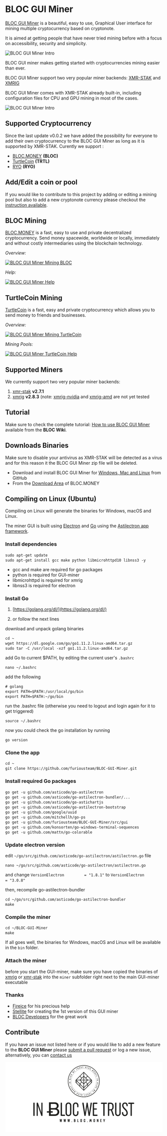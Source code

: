 # **BLOC GUI Miner**

[BLOC GUI Miner](https://wiki.bloc.money/mining/bloc-gui-miner/) is a beautiful, easy to use, Graphical User interface for mining multiple cryptocurrency based on cryptonote.

It is aimed at getting people that have never tried mining before with a focus on accessibility, security and simplicity.

![BLOC GUI Miner Intro](https://wiki.bloc.money/mining/images/BLOC-GUI-MINER/BLOC-GUI-MINER-1.png)

BLOC GUI miner makes getting started with cryptocurrencies mining easier than ever.

BLOC GUI Miner support two very popular miner backends: [XMR-STAK](https://github.com/fireice-uk/xmr-stak) and [XMRIG](https://github.com/xmrig/xmrig)

BLOC GUI Miner comes with XMR-STAK already built-in, including configuration files for CPU and GPU mining in most of the cases.

![BLOC GUI Miner Intro](https://wiki.bloc.money/mining/images/BLOC-GUI-MINER/BLOC-GUI-MINER-7.png)

## **Supported Cryptocurrency**

Since the last update v0.0.2 we have added the possibility for everyone to add their own cryptocurrency to the BLOC GUI Miner as long as it is supported by XMR-STAK. Curently we support :

- [BLOC.MONEY](https://bloc.money) **(BLOC)**
- [TurtleCoin](https://turtlecoin.lol) **(TRTL)**
- [RYO](https://ryo-currency.com) **(RYO)**

## Add/Edit a coin or pool

If you would like to contribute to this project by adding or editing a mining pool but also to add a new cryptonote currency please checkout the [instruction available](https://github.com/furiousteam/BLOC-GUI-Miner/tree/original-miners/coins).

## BLOC Mining

[BLOC.MONEY](https://bloc.money) is a fast, easy to use and private decentralized cryptocurrency. Send money spacewide, worldwide or locally, immediately and without costly intermediaries using the blockchain technology.

*Overview:*

[![BLOC GUI Miner Mining BLOC](https://wiki.bloc.money/mining/images/BLOC-GUI-MINER/bloc-mining.png)](https://wiki.bloc.money/mining/bloc-gui-miner/)

*Help:*

[![BLOC GUI Miner Help](https://wiki.bloc.money/mining/images/BLOC-GUI-MINER/bloc-help.png)](https://wiki.bloc.money/mining/bloc-gui-miner/)

## TurtleCoin Mining

[TurtleCoin](https://github.com/turtlecoin/turtlecoin) is a fast, easy and private cryptocurrency which allows you to send money to friends and businesses.

*Overview:*

[![BLOC GUI Miner Mining TurtleCoin](https://wiki.bloc.money/mining/images/BLOC-GUI-MINER/mining-turtlecoin.png)](https://wiki.bloc.money/mining/bloc-gui-miner/#mining-turtlecoin-trtl)

*Mining Pools:*

[![BLOC GUI Miner TurtleCoin Help](https://wiki.bloc.money/mining/images/BLOC-GUI-MINER/trtl-settings.png)](https://wiki.bloc.money/mining/bloc-gui-miner/#mining-turtlecoin-trtl)

## Supported Miners

We currently support two very popular miner backends:

1. [xmr-stak](https://github.com/fireice-uk/xmr-stak) **v2.7.1**
2. [xmrig](https://github.com/xmrig/xmrig) **v2.8.3** (note: [xmrig-nvidia](https://github.com/xmrig/xmrig-nvidia) and [xmrig-amd](https://github.com/xmrig/xmrig-amd) are not yet tested

## Tutorial

Make sure to check the complete tutorial: [How to use BLOC GUI Miner](https://wiki.bloc.money/mining/bloc-gui-miner/) available from the **BLOC Wiki**.

## Downloads Binaries

Make sure to disable your antivirus as XMR-STAK will be detected as a virus and for this reason it the BLOC GUI Miner zip file will be deleted.

- Download and install BLOC GUI Miner for [Windows, Mac and Linux](https://github.com/furiousteam/GUI-miner/releases/latest) from GitHub
- From the [Download Area](https://bloc.money/download) of BLOC.MONEY

## Compiling on Linux (Ubuntu)

Compiling on Linux will generate the binaries for Windows, macOS and Linux.

The miner GUI is built using [Electron](https://electronjs.org) and
[Go](https://golang.org) using the
[Astilectron app framework](https://github.com/asticode/astilectron).

### Install dependencies

```shell
sudo apt-get update
sudo apt-get install gcc make python libmicrohttpd10 libnss3 -y
```

- gcc and make are required for go packages  
- python is required for GUI-miner  
- libmicrohttpd is required for xmrig  
- libnss3 is required for electron  

### Install Go

1. [https://golang.org/dl/](https://golang.org/dl/)

2. or follow the next lines

download and unpack golang binaries

```shell
cd ~
wget https://dl.google.com/go/go1.11.2.linux-amd64.tar.gz
sudo tar -C /usr/local -xzf go1.11.2.linux-amd64.tar.gz
```

add Go to current $PATH, by editing the current user's `.bashrc`

```shell
nano ~/.bashrc 
```

add the following

```shell
# golang
export PATH=$PATH:/usr/local/go/bin
export PATH=$PATH:~/go/bin
```

run the .bashrc file (otherwise you need to logout and login again for it to get triggered)

```shell
source ~/.bashrc
```

now you could check the go installation by running

```shell
go version
```

### Clone the app

```shell
cd ~
git clone https://github.com/furiousteam/BLOC-GUI-Miner.git
```

### Install required Go packages

```shell
go get -u github.com/asticode/go-astilectron
go get -u github.com/asticode/go-astilectron-bundler/...
go get -u github.com/asticode/go-astichartjs
go get -u github.com/asticode/go-astilectron-bootstrap
go get -u github.com/google/uuid
go get -u github.com/mitchellh/go-ps
go get -u github.com/furiousteam/BLOC-GUI-Miner/src/gui
go get -u github.com/konsorten/go-windows-terminal-sequences
go get -u github.com/mattn/go-colorable
```

### Update electron version

edit `~/go/src/github.com/asticode/go-astilectron/astilectron.go` file

```shell
nano ~/go/src/github.com/asticode/go-astilectron/astilectron.go
```

and change `VersionElectron         = "1.8.1"` to `VersionElectron         = "3.0.8"`

then, recompile go-astilectron-bundler

```shell
cd ~/go/src/github.com/asticode/go-astilectron-bundler
make
```

### Compile the miner

```shell
cd ~/BLOC-GUI-Miner
make
```

If all goes well, the binaries for Windows, macOS and Linux will be available in the `bin` folder.

### Attach the miner

before you start the GUI-miner, make sure you have copied the binaries of [xmrig](https://github.com/xmrig/xmrig) or [xmr-stak](https://github.com/fireice-uk/xmr-stak) into the `miner` subfolder right next to the main GUI-miner executable

### Thanks

- [Fireice](https://github.com/fireice-uk/xmr-stak) for his precious help
- [Stellite](https://github.com/stellitecoin/GUI-miner) for creating the 1st version of this GUI miner
- [BLOC Developers](https://github.com/furiousteam/BLOC) for the great work

## **Contribute**

If you have an issue not listed here or if you would like to add a new feature to the **BLOC GUI Miner** please [submit a pull request](https://github.com/furiousteam/BLOC-GUI-Miner/compare) or log a new issue, alternatively, you can [contact us](https://wiki.bloc.money/about/community/)


[![BLOC](DOCS/images/bloc-logo-intro.png)](https://bloc.money)